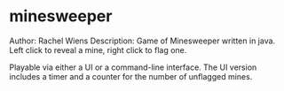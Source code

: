 # minesweeper
Author: Rachel Wiens
Description: Game of Minesweeper written in java. Left click to reveal a mine, right click to flag one.

Playable via either a UI or a command-line interface. The UI version includes a timer and a counter for the number of unflagged mines.

